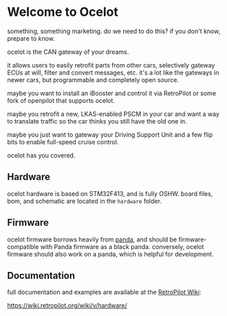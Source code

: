 # Welcome to Ocelot
something, something marketing. do we need to do this? if you don't know, prepare to know.

ocelot is the CAN gateway of your dreams.

it allows users to easily retrofit parts from other cars, selectively gateway ECUs at will, filter and convert messages, etc. it's a lot like the gateways in newer cars, but programmable and completely open source.

maybe you want to install an iBooster and control it via RetroPilot or some fork of openpilot that supports ocelot.

maybe you retrofit a new, LKAS-enabled PSCM in your car and want a way to translate traffic so the car thinks you still have the old one in.

maybe you just want to gateway your Driving Support Unit and a few flip bits to enable full-speed cruise control.

ocelot has you covered.

## Hardware
ocelot hardware is based on STM32F413, and is fully OSHW. board files, bom, and schematic are located in the `hardware` folder. 

## Firmware
ocelot firmware borrows heavily from [panda](https://github.com/commaai/panda), and should be firmware-compatible with Panda firmware as a black panda. conversely, ocelot firmware should also work on a panda, which is helpful for development.

## Documentation
full documentation and examples are available at the [RetroPilot Wiki](https://wiki.retropilot.org/wiki/v/hardware/):

https://wiki.retropilot.org/wiki/v/hardware/
